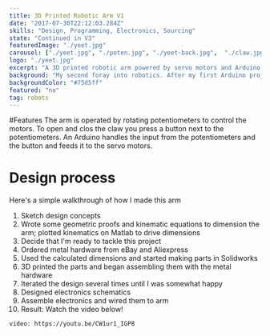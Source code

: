 ```yaml
---
title: 3D Printed Robotic Arm V1
date: "2017-07-30T22:12:03.284Z"
skills: "Design, Programming, Electronics, Sourcing"
state: "Continued in V3"
featuredImage: "./yeet.jpg"
carousel: ["./yeet.jpg", "./poten.jpg", "./yeet-back.jpg",  "./claw.jpg","./claw-open.jpg", "./claw-under.jpg", ]
logo: "./yeet.jpg"
excerpt: "A 3D printed robotic arm powered by servo motors and Arduino control" 
background: "My second foray into robotics. After my first Arduino project I wanted to test the limits of my skills"
backgroundColor: "#75d5ff"    
featured: "no"
tag: robots
---
```


#Features
The arm is operated by rotating potentiometers to control the motors. To open and clos the claw you press a button next to the potentiometers. An Arduino handles the input from the potentiometers and the button and feeds it to the servo motors. 

# Design process
Here's a simple walkthrough of how I made this arm
1. Sketch design concepts
2. Wrote some geometric proofs and kinematic equations to dimension the arm; plotted kinematics on Matlab to drive dimensions
4. Decide that I'm ready to tackle this project
5. Ordered metal hardware from eBay and Aliexpress
6. Used the calculated dimensions and started making parts in Solidworks
7. 3D printed the parts and began assembling them with the metal hardware
8. Iterated the design several times until I was somewhat happy
9. Designed electronics schematics
10. Assemble electronics and wired them to arm
11. Result: Watch the video below!

`video: https://youtu.be/CW1ur1_IGP8`



